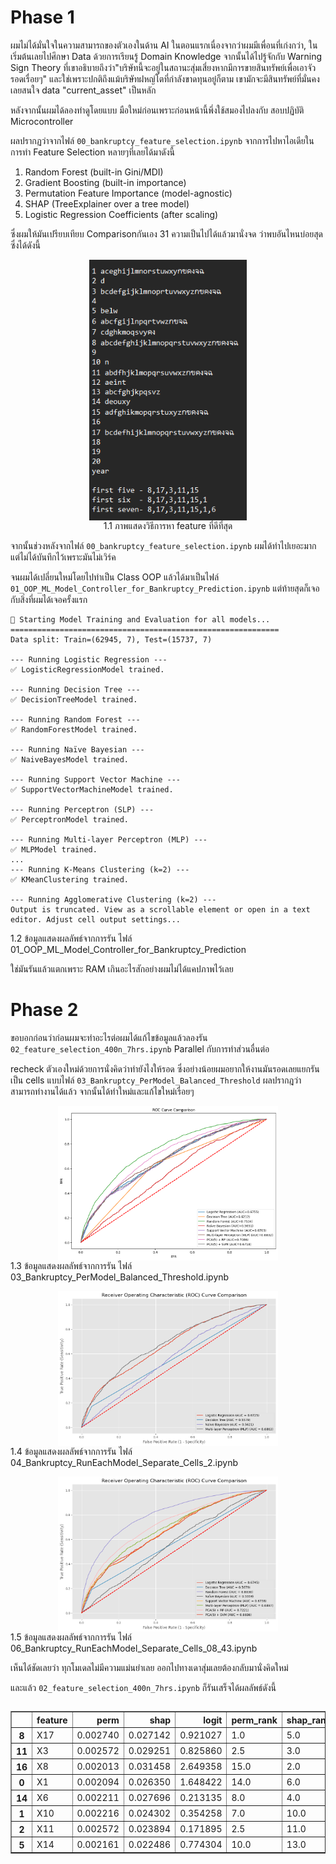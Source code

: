# Phase 1

ผมไม่ได้มั่นใจในความสามารถของตัวเองในด้าน AI ในตอนแรกเนื่องจากว่าผมมีเพื่อนที่เก่งกว่า, ในเริ่มต้นเลยไปศึกษา Data ด้วยการเรียนรู้ Domain Knowledge จากนั้นได้ไปรู้จักกับ Warning Sign Theory ที่เขาอธิบายถึงว่า"บริษัทนี้จะอยู่ในสถานะสุ่มเสี่ยงหากมีการขายสินทรัพย์เพื่อเอาจัวรอดเรื่อยๆ" และใช่เพราะปกติถึงแม้บริษัทฝหญ่โตที่กำลังขาดทุนอยู๋ก็ตาม เขามักจะมีสินทรัพย์ที่มั่นคงเลยสนใจ data "current_asset" เป็นหลัก

หลังจากนั้นผมได้ลองทำดูโดยแบบ มือใหม่ก่อนเพราะก่อนหน้านี้พึ่งใช้สมองไปลงกับ สอบปฏิบัติ Microcontroller

ผลปรากฏว่าจากไฟล์ `00_bankruptcy_feature_selection.ipynb` จากการไปหาไอเดียในการทำ Feature Selection หลายๆที่เลยได้มาดังนี้
1. Random Forest (built-in Gini/MDI)
2. Gradient Boosting (built-in importance)
3. Permutation Feature Importance (model-agnostic)
4. SHAP (TreeExplainer over a tree model)
5. Logistic Regression Coefficients (after scaling)

ซึ่งผมให้มันเปรียบเทียบ Comparisonกันเอง 31 ความเป็นไปได้แล้วมานั่งจด ว่าพบอันไหนบ่อยสุดซึ่งได้ดังนี้
<p style="display:flex;flex-direction:column;justify-content:center;align-items:center">
  <img style="max-width:50%;" src="image.png" />
  1.1 ภาพแสดงวิธีการหา feature ที่ดีที่สุด
</p>


จากนั้นช่วงหลังจากไฟล์ `00_bankruptcy_feature_selection.ipynb` ผมได้ทำไปเยอะมากแต่ไม่ได้บันทึกไว้เพราะมันไม่เวิร์ค

จนผมได้เปลี่ยนใหม่โดยไปทำเป็น Class OOP แล้วได้มาเป็นไฟล์ `01_OOP_ML_Model_Controller_for_Bankruptcy_Prediction.ipynb` แต่ท้ายสุดก็เจอกับสิ่งที่ผมได้เจอครั้งแรก



    🚀 Starting Model Training and Evaluation for all models...
    ============================================================
    Data split: Train=(62945, 7), Test=(15737, 7)

    --- Running Logistic Regression ---
    ✅ LogisticRegressionModel trained.

    --- Running Decision Tree ---
    ✅ DecisionTreeModel trained.

    --- Running Random Forest ---
    ✅ RandomForestModel trained.

    --- Running Naïve Bayesian ---
    ✅ NaiveBayesModel trained.

    --- Running Support Vector Machine ---
    ✅ SupportVectorMachineModel trained.

    --- Running Perceptron (SLP) ---
    ✅ PerceptronModel trained.

    --- Running Multi-layer Perceptron (MLP) ---
    ✅ MLPModel trained.
    ...
    --- Running K-Means Clustering (k=2) ---
    ✅ KMeanClustering trained.

    --- Running Agglomerative Clustering (k=2) ---
    Output is truncated. View as a scrollable element or open in a text editor. Adjust cell output settings...

<p style="display:flex;flex-direction:column;justify-content:center;align-items:center">
  1.2 ข้อมูลแสดงผลลัพธ์จากการรัน ไฟล์ 01_OOP_ML_Model_Controller_for_Bankruptcy_Prediction
</p>

ใช่มันรันแล้วแตกเพราะ RAM เกินอะไรสักอย่างผมไม่ได้แคปภาพไว้เลย


# Phase 2

ขอบอกก่อนว่าก่อนผมจะทำอะไรต่อผมได้แก้ไขข้อมูลแล้วลองรัน `02_feature_selection_400n_7hrs.ipynb` Parallel กับการทำส่วนอื่นต่อ

recheck ตัวเองใหม่ด้วยการนั่งคิดว่าทำยังไงให้รอด ซึ่งอย่างน้อยผมอยากให้งานมันรอดเลยแยกรันเป็น cells แบบไฟล์ `03_Bankruptcy_PerModel_Balanced_Threshold` ผลปรากฎว่าสามารถทำงานได้แล้ว จากนั้นได้ทำใหม่และแก้ไขใหม่เรื่อยๆ

<p style="display:flex;flex-direction:column;justify-content:center;align-items:center">
  <img style="max-width:70%;" src="image-1.png" />
  1.3 ข้อมูลแสดงผลลัพธ์จากการรัน ไฟล์ 03_Bankruptcy_PerModel_Balanced_Threshold.ipynb
</p>

<p style="display:flex;flex-direction:column;justify-content:center;align-items:center">
  <img style="max-width:70%;" src="image-2.png" />
  1.4 ข้อมูลแสดงผลลัพธ์จากการรัน ไฟล์ 04_Bankruptcy_RunEachModel_Separate_Cells_2.ipynb
</p>

<p style="display:flex;flex-direction:column;justify-content:center;align-items:center">
  <img style="max-width:70%;" src="image-3.png" />
  1.5 ข้อมูลแสดงผลลัพธ์จากการรัน ไฟล์ 06_Bankruptcy_RunEachModel_Separate_Cells_08_43.ipynb
</p>

เห็นได้ชัดเลยว่า ทุกโมเดลไม่มีความแม่นยำเลย ออกไปทางเดาสุ่มเลยต้องกลับมานั่งคิดใหม่

และแล้ว `02_feature_selection_400n_7hrs.ipynb` ก็รันเสร็จได้ผลลัพธ์ดังนี้

<div  style="display:flex;flex-direction:column;justify-content:center;align-items:center">
<table border="1" class="dataframe">
  <thead>
    <tr style="text-align: right;">
      <th></th>
      <th>feature</th>
      <th>perm</th>
      <th>shap</th>
      <th>logit</th>
      <th>perm_rank</th>
      <th>shap_rank</th>
      <th>logit_rank</th>
      <th>avg_rank</th>
    </tr>
  </thead>
  <tbody>
    <tr>
      <th>8</th>
      <td>X17</td>
      <td>0.002740</td>
      <td>0.027142</td>
      <td>0.921027</td>
      <td>1.0</td>
      <td>5.0</td>
      <td>3.0</td>
      <td>3.000000</td>
    </tr>
    <tr>
      <th>11</th>
      <td>X3</td>
      <td>0.002572</td>
      <td>0.029251</td>
      <td>0.825860</td>
      <td>2.5</td>
      <td>3.0</td>
      <td>4.0</td>
      <td>3.166667</td>
    </tr>
    <tr>
      <th>16</th>
      <td>X8</td>
      <td>0.002013</td>
      <td>0.031458</td>
      <td>2.649358</td>
      <td>15.0</td>
      <td>2.0</td>
      <td>1.0</td>
      <td>6.000000</td>
    </tr>
    <tr>
      <th>0</th>
      <td>X1</td>
      <td>0.002094</td>
      <td>0.026350</td>
      <td>1.648422</td>
      <td>14.0</td>
      <td>6.0</td>
      <td>2.0</td>
      <td>7.333333</td>
    </tr>
    <tr>
      <th>14</th>
      <td>X6</td>
      <td>0.002211</td>
      <td>0.027696</td>
      <td>0.213135</td>
      <td>8.0</td>
      <td>4.0</td>
      <td>12.0</td>
      <td>8.000000</td>
    </tr>
    <tr>
      <th>1</th>
      <td>X10</td>
      <td>0.002216</td>
      <td>0.024302</td>
      <td>0.354258</td>
      <td>7.0</td>
      <td>10.0</td>
      <td>9.0</td>
      <td>8.666667</td>
    </tr>
    <tr>
      <th>2</th>
      <td>X11</td>
      <td>0.002572</td>
      <td>0.023894</td>
      <td>0.171895</td>
      <td>2.5</td>
      <td>11.0</td>
      <td>13.0</td>
      <td>8.833333</td>
    </tr>
    <tr>
      <th>5</th>
      <td>X14</td>
      <td>0.002161</td>
      <td>0.022486</td>
      <td>0.774304</td>
      <td>10.0</td>
      <td>13.0</td>
      <td>5.0</td>
      <td>9.333333</td>
    </tr>
  </tbody>
</table>

</div>